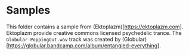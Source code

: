 # Samples

This folder contains a sample from (Ektoplazm)[https://ektoplazm.com]. Ektoplazm provide creative commons licensed psychedelic trance. The `Globular-PoppingOut.wav` track was created by (Globular)[https://globular.bandcamp.com/album/entangled-everything].

